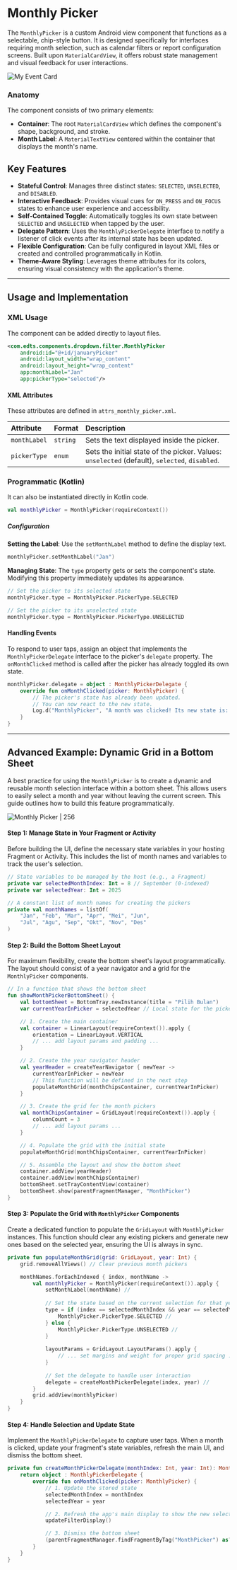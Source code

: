 # Monthly Picker
The `MonthlyPicker` is a custom Android view component that functions as a selectable, chip-style button. It is designed specifically for interfaces requiring month selection, such as calendar filters or report configuration screens. Built upon `MaterialCardView`, it offers robust state management and visual feedback for user interactions.

![My Event Card](https://res.cloudinary.com/fauzanspratama/image/upload/v1759223877/Monthly_Picker_vzp76f.png)

### Anatomy
The component consists of two primary elements:
- **Container**: The root `MaterialCardView` which defines the component's shape, background, and stroke.
- **Month Label**: A `MaterialTextView` centered within the container that displays the month's name.

## Key Features
- **Stateful Control**: Manages three distinct states: `SELECTED`, `UNSELECTED`, and `DISABLED`.
- **Interactive Feedback**: Provides visual cues for `ON_PRESS` and `ON_FOCUS` states to enhance user experience and accessibility.
- **Self-Contained Toggle**: Automatically toggles its own state between `SELECTED` and `UNSELECTED` when tapped by the user.
- **Delegate Pattern**: Uses the `MonthlyPickerDelegate` interface to notify a listener of click events after its internal state has been updated.
- **Flexible Configuration**: Can be fully configured in layout XML files or created and controlled programmatically in Kotlin.
- **Theme-Aware Styling**: Leverages theme attributes for its colors, ensuring visual consistency with the application's theme.

---

## Usage and Implementation

### XML Usage
The component can be added directly to layout files.

```XML
<com.edts.components.dropdown.filter.MonthlyPicker
    android:id="@+id/januaryPicker"
    android:layout_width="wrap_content"
    android:layout_height="wrap_content"
    app:monthLabel="Jan"
    app:pickerType="selected"/>
```

#### XML Attributes
These attributes are defined in `attrs_monthly_picker.xml`.

| Attribute | Format | Description |
| :--- | :--- | :--- |
| `monthLabel` | `string` | Sets the text displayed inside the picker. |
| `pickerType` | `enum` | Sets the initial state of the picker. Values: `unselected` (default), `selected`, `disabled`. |

### Programmatic (Kotlin)
It can also be instantiated directly in Kotlin code.

```Kotlin
val monthlyPicker = MonthlyPicker(requireContext())
```

##### Configuration
**Setting the Label**: Use the `setMonthLabel` method to define the display text.
```Kotlin
monthlyPicker.setMonthLabel("Jan")
```

**Managing State**: The `type` property gets or sets the component's state. Modifying this property immediately updates its appearance.
```Kotlin
// Set the picker to its selected state
monthlyPicker.type = MonthlyPicker.PickerType.SELECTED

// Set the picker to its unselected state
monthlyPicker.type = MonthlyPicker.PickerType.UNSELECTED
```

#### Handling Events
To respond to user taps, assign an object that implements the `MonthlyPickerDelegate` interface to the picker's `delegate` property. The `onMonthClicked` method is called after the picker has already toggled its own state.

```Kotlin
monthlyPicker.delegate = object : MonthlyPickerDelegate {
    override fun onMonthClicked(picker: MonthlyPicker) {
        // The picker's state has already been updated.
        // You can now react to the new state.
        Log.d("MonthlyPicker", "A month was clicked! Its new state is: ${picker.type}")
    }
}
```

---
## Advanced Example: Dynamic Grid in a Bottom Sheet
A best practice for using the `MonthlyPicker` is to create a dynamic and reusable month selection interface within a bottom sheet. This allows users to easily select a month and year without leaving the current screen. This guide outlines how to build this feature programmatically.

![Monthly Picker | 256](https://res.cloudinary.com/fauzanspratama/image/upload/v1759226356/Monthly_Picker_emkoi0.gif)
#### Step 1: Manage State in Your Fragment or Activity
Before building the UI, define the necessary state variables in your hosting Fragment or Activity. This includes the list of month names and variables to track the user's selection.

```Kotlin
// State variables to be managed by the host (e.g., a Fragment)
private var selectedMonthIndex: Int = 8 // September (0-indexed)
private var selectedYear: Int = 2025

// A constant list of month names for creating the pickers
private val monthNames = listOf(
    "Jan", "Feb", "Mar", "Apr", "Mei", "Jun",
    "Jul", "Agu", "Sep", "Okt", "Nov", "Des"
)
```

#### Step 2: Build the Bottom Sheet Layout
For maximum flexibility, create the bottom sheet's layout programmatically. The layout should consist of a year navigator and a grid for the `MonthlyPicker` components.

```Kotlin
// In a function that shows the bottom sheet
fun showMonthPickerBottomSheet() {
    val bottomSheet = BottomTray.newInstance(title = "Pilih Bulan")
    var currentYearInPicker = selectedYear // Local state for the picker UI

    // 1. Create the main container
    val container = LinearLayout(requireContext()).apply {
        orientation = LinearLayout.VERTICAL
        // ... add layout params and padding ...
    }

    // 2. Create the year navigator header
    val yearHeader = createYearNavigator { newYear ->
        currentYearInPicker = newYear
        // This function will be defined in the next step
        populateMonthGrid(monthChipsContainer, currentYearInPicker)
    }

    // 3. Create the grid for the month pickers
    val monthChipsContainer = GridLayout(requireContext()).apply {
        columnCount = 3
        // ... add layout params ...
    }

    // 4. Populate the grid with the initial state
    populateMonthGrid(monthChipsContainer, currentYearInPicker)

    // 5. Assemble the layout and show the bottom sheet
    container.addView(yearHeader)
    container.addView(monthChipsContainer)
    bottomSheet.setTrayContentView(container)
    bottomSheet.show(parentFragmentManager, "MonthPicker")
}
```

#### Step 3: Populate the Grid with `MonthlyPicker` Components
Create a dedicated function to populate the `GridLayout` with `MonthlyPicker` instances. This function should clear any existing pickers and generate new ones based on the selected year, ensuring the UI is always in sync.

```Kotlin
private fun populateMonthGrid(grid: GridLayout, year: Int) {
    grid.removeAllViews() // Clear previous month pickers

    monthNames.forEachIndexed { index, monthName ->
        val monthlyPicker = MonthlyPicker(requireContext()).apply {
            setMonthLabel(monthName) //
            
            // Set the state based on the current selection for that year
            type = if (index == selectedMonthIndex && year == selectedYear) {
                MonthlyPicker.PickerType.SELECTED //
            } else {
                MonthlyPicker.PickerType.UNSELECTED //
            }
            
            layoutParams = GridLayout.LayoutParams().apply {
                // ... set margins and weight for proper grid spacing ...
            }
            
            // Set the delegate to handle user interaction
            delegate = createMonthPickerDelegate(index, year) //
        }
        grid.addView(monthlyPicker)
    }
}
```

#### Step 4: Handle Selection and Update State
Implement the `MonthlyPickerDelegate` to capture user taps. When a month is clicked, update your fragment's state variables, refresh the main UI, and dismiss the bottom sheet.

```Kotlin
private fun createMonthPickerDelegate(monthIndex: Int, year: Int): MonthlyPickerDelegate {
    return object : MonthlyPickerDelegate {
        override fun onMonthClicked(picker: MonthlyPicker) {
            // 1. Update the stored state
            selectedMonthIndex = monthIndex
            selectedYear = year

            // 2. Refresh the app's main display to show the new selection
            updateFilterDisplay() 

            // 3. Dismiss the bottom sheet
            (parentFragmentManager.findFragmentByTag("MonthPicker") as? BottomTray)?.dismiss()
        }
    }
}
```

